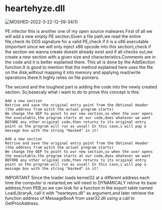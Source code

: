 # heartehyze.dll
![MOSHED-2022-3-22-12-59-34(1)](https://user-images.githubusercontent.com/102240206/160683020-38335246-1d36-4139-bd08-51c252ec94fe.jpg)

PE infector
this is another one of my open source malwares
First of all we will add a new empty PE section.Given a file path,we read the entire file,check its DOS signature for a valid PE,check if it is a x86 executable (important since we will only inject x86 opcode into this section),check if the section we wanna create doesnt already exist and if all checks out,we create a new section with a given size and characteristics.Comments are in the code and it is better explained there.
This all is done by the AddSection function.It is good to mention that the method explained here uses the file on the disk,without mapping it into memory and applying read/write operations there.It highly relies on file pointers.

The second and the toughest part is adding the code into the newly created section.
So,basecaly what i want to do to prove this concept is this:

    Add a new section
    Retrive and save the original entry point from the Obtional Header (the address from witch the actual program starts)
    We change the OEP to point to our new section,so when the user opens the executable,the program starts at our code,does whatever we want BEFORE any other original code,then returns to its original entry point so the program will run as usual! In this case,i will pop a message box with the string "Hacked" in it!

    Add a new section
    Retrive and save the original entry point from the Obtional Header (the address from witch the actual program starts)
    We change the OEP to point to our new section,so when the user opens the executable,the program starts at our code,does whatever we want BEFORE any other original code,then returns to its original entry point so the program will run as usual! In this case,i will pop a message box with the string "Hacked" in it!

IMPORTANT
Since the loader loads kernel32 at a different address each time the computer is restarted,we will need to DYNAMICALY retrive its base address,from PEB,so we can look for a function in the export table named LoadLibraryA, call it with "hearteyes.dll" as argument,and later retrieve the function address of MessageBoxA from user32.dll using a call to GetProcAddress.

